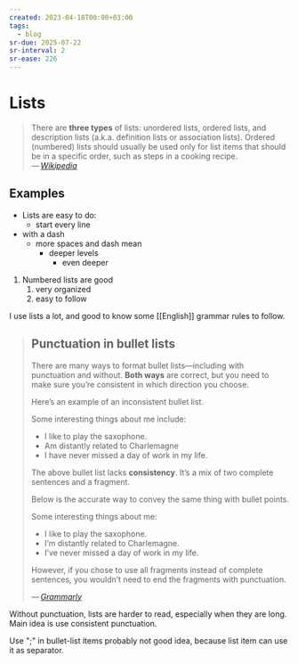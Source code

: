 ```yaml
---
created: 2023-04-18T00:00+03:00
tags:
  - blog
sr-due: 2025-07-22
sr-interval: 2
sr-ease: 226
---
```


# Lists

> There are **three types** of lists: unordered lists, ordered lists, and description lists (a.k.a. definition lists or association lists). Ordered (numbered) lists should usually be used only for list items that should be in a specific order, such as steps in a cooking recipe.\
> — <cite>[Wikipedia](https://en.wikipedia.org/wiki/Help:List)</cite>

## Examples

- Lists are easy to do:
  - start every line
- with a dash
  - more spaces and dash mean
    - deeper levels
      - even deeper

1. Numbered lists are good
   1. very organized
   2. easy to follow

I use lists a lot, and good to know some [[English]] grammar rules to follow.

> ## Punctuation in bullet lists
>
> There are many ways to format bullet lists—including with punctuation and without. **Both ways** are correct, but you need to make sure you’re consistent in which direction you choose.
>
> Here’s an example of an inconsistent bullet list.
>
> Some interesting things about me include:
>
> - I like to play the saxophone.
> - Am distantly related to Charlemagne
> - I have never missed a day of work in my life.
>
> The above bullet list lacks **consistency**. It’s a mix of two complete sentences and a fragment.
>
> Below is the accurate way to convey the same thing with bullet points.
>
> Some interesting things about me:
>
> - I like to play the saxophone.
> - I’m distantly related to Charlemagne.
> - I’ve never missed a day of work in my life.
>
> However, if you chose to use all fragments instead of complete sentences, you wouldn’t need to end the fragments with punctuation.
>
> — <cite>[Grammarly](https://www.grammarly.com/blog/bullet-list/)</cite>

Without punctuation, lists are harder to read, especially when they are long. Main idea is use consistent punctuation.

Use ";" in bullet-list items probably not good idea, because list item can use it as separator.
